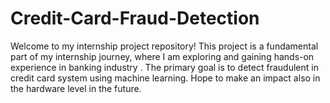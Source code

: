 # Credit-Card-Fraud-Detection
Welcome to my internship project repository! This project is a fundamental part of my internship journey, where I am exploring and gaining hands-on experience in banking industry . The primary goal is to detect fraudulent in credit card system using machine learning.  Hope to make an impact also in the hardware level in the future.
